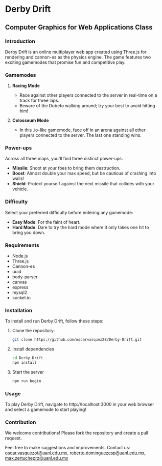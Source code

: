 # Derby Drift

## Computer Graphics for Web Applications Class

### Introduction
Derby Drift is an online multiplayer web app created using Three.js for rendering and cannon-es as the physics engine. The game features two exciting gamemodes that promise fun and competitive play.

### Gamemodes
1. **Racing Mode**
   - Race against other players connected to the server in real-time on a track for three laps.
   - Beware of the Dobeto walking around; try your best to avoid hitting him!

2. **Colosseum Mode**
   - In this .io-like gamemode, face off in an arena against all other players connected to the server. The last one standing wins.

### Power-ups
Across all three maps, you'll find three distinct power-ups:
- **Missile**: Shoot at your foes to bring them destruction.
- **Boost**: Almost double your max speed, but be cautious of crashing into walls!
- **Shield**: Protect yourself against the next missile that collides with your vehicle.

### Difficulty
Select your preferred difficulty before entering any gamemode:
- **Easy Mode**: For the faint of heart.
- **Hard Mode**: Dare to try the hard mode where it only takes one hit to bring you down.

### Requirements
- Node.js
- Three.js
- Cannon-es
- uuid
- body-parser
- canvas
- express
- mysql2
- socket.io

### Installation
To install and run Derby Drift, follow these steps:
1. Clone the repository:
   ```bash
   git clone https://github.com/oscarvasquez28/Derby-Drift.git
2. Install dependencies
   ```bash
   cd Derby-Drift
   npm install
3. Start the server
   ```bash
   npm run begin

### Usage
To play Derby Drift, navigate to http://localhost:3000 in your web browser and select a gamemode to start playing!

### Contribution
We welcome contributions! Please fork the repository and create a pull request.

Feel free to make suggestions and improvements.
Contact us: oscar.vasquezot@uanl.edu.mx, roberto.dominguezesp@uanl.edu.mx, max.zertucheprz@uanl.edu.mx
   
